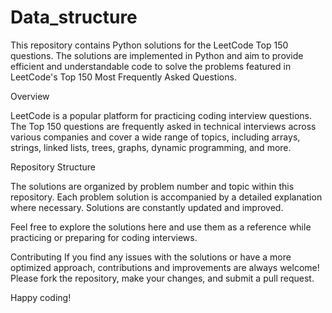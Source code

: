 # Data_structure
This repository contains Python solutions for the LeetCode Top 150 questions. The solutions are implemented in Python and aim to provide efficient and understandable code to solve the problems featured in LeetCode's Top 150 Most Frequently Asked Questions.

Overview

LeetCode is a popular platform for practicing coding interview questions. The Top 150 questions are frequently asked in technical interviews across various companies and cover a wide range of topics, including arrays, strings, linked lists, trees, graphs, dynamic programming, and more.

Repository Structure

The solutions are organized by problem number and topic within this repository. Each problem solution is accompanied by a detailed explanation where necessary. Solutions are constantly updated and improved.

Feel free to explore the solutions here and use them as a reference while practicing or preparing for coding interviews.

Contributing
If you find any issues with the solutions or have a more optimized approach, contributions and improvements are always welcome! Please fork the repository, make your changes, and submit a pull request.

Happy coding! 
